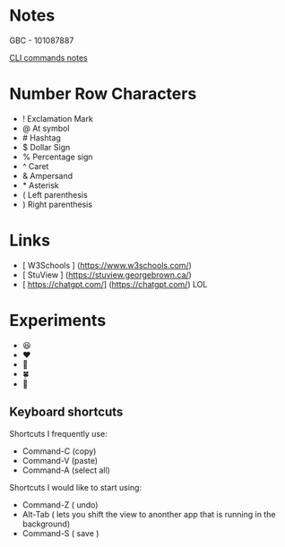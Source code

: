 # Notes

GBC - 101087887

[CLI commands notes](docs/cli.md)

# Number Row Characters
- ! Exclamation Mark 
- @ At symbol 
- \# Hashtag         
- $ Dollar Sign
- % Percentage sign  
- ^ Caret
- & Ampersand
- \* Asterisk 
- ( Left parenthesis
- ) Right parenthesis

# Links

- [ W3Schools ] (https://www.w3schools.com/)
- [ StuView ] (https://stuview.georgebrown.ca/)
- [ https://chatgpt.com/] (https://chatgpt.com/) LOL

# Experiments 
- :satisfied:
- :heart:
- :wave:
- :four_leaf_clover:
- :money_with_wings:

## Keyboard shortcuts

Shortcuts I frequently use: 
- Command-C (copy)
- Command-V (paste)
- Command-A (select all)

Shortcuts I would like to start using:

- Command-Z ( undo)
- Alt-Tab ( lets you shift the view to anonther app that is running in the background)
- Command-S ( save )


